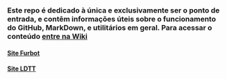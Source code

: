 ### Este repo é dedicado à única e exclusivamente ser o ponto de entrada, e contêm informações úteis sobre o funcionamento do GitHub, MarkDown, e utilitários em geral. Para acessar o conteúdo [entre na Wiki](../../wiki/Home)  

#### [Site Furbot](https://furbotldtt.wixsite.com/my-site-1)  
#### [Site LDTT](http://ldttweb.furb.br/ldtt/)  

